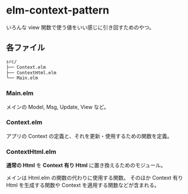 # elm-context-pattern

いろんな view 関数で使う値をいい感じに引き回すためのやつ。

## 各ファイル

```sh
src/
├── Context.elm
├── ContextHtml.elm
└── Main.elm
```

### Main.elm

メインの Model, Msg, Update, View など。

### Context.elm

アプリの Context の定義と、それを更新・使用するための関数を定義。

### ContextHtml.elm

**通常の Html** を **Context 有り Html** に置き換えるためのモジュール。

メインは Html.elm の関数の代わりに使用する関数。
そのほか Context 有り Html を生成する関数や Context を適用する関数などが含まれる。 
